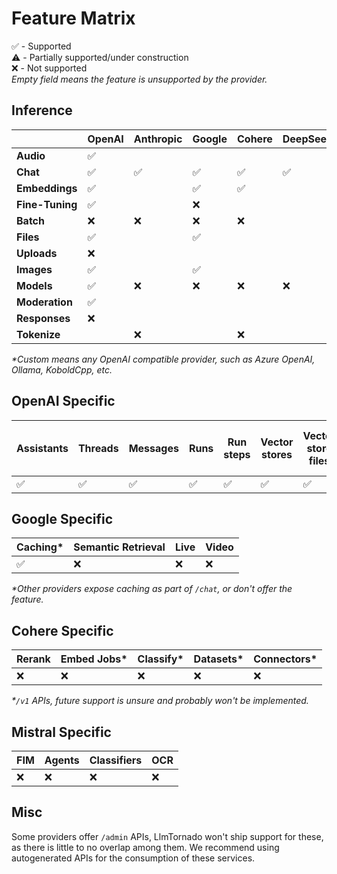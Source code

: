 # Feature Matrix

✅ - Supported  
⚠️ - Partially supported/under construction  
❌ - Not supported  
_Empty field means the feature is unsupported by the provider._

## Inference

|               | OpenAI | Anthropic | Google | Cohere | DeepSeek | Groq | Mistral | xAI | Perplexity | Voyage | Custom* |
|-------|-----------|-----------|-----------| -----------| -----------| -----------| -----------| -----------| -----------| -----------| -----------|
|**Audio**      | ✅ |    |     |     |   |     |     |     |     |     |      |
|**Chat**       | ✅ | ✅ | ✅ | ✅ | ✅ | ✅ | ✅ |  ✅ | ✅ |   |   ✅   |
|**Embeddings** | ✅ |    | ✅  | ✅ |    |    | ❌ |     |     |   ✅      |     |
|**Fine-Tuning**| ✅ |    | ❌  |    |    |    | ❌  |    |     |        |      |
|**Batch**      | ❌ | ❌ | ❌ | ❌ |    | ❌ | ❌ |    |     |        |      |
|**Files**      | ✅ |    | ✅ |     |    |     | ❌ |    |     |        |      |
|**Uploads**    | ❌ |    |     |    |    |     |     |     |     |        |      |
|**Images**     | ✅ |    | ✅ |    |    |     |     |  ✅  |     |        |      |
|**Models**     | ✅ | ❌ | ❌ | ❌ | ❌ | ❌ | ❌ |  ❌ |   |    |  ✅    |
|**Moderation** | ✅ |    |     |    |    |     |     |    |     |        |      |
|**Responses**   | ❌   |  |     |  |    |     |     |     |     |        |      |
|**Tokenize**   |    | ❌ |     | ❌ |    |     |     |    |     |       |      |

_*Custom means any OpenAI compatible provider, such as Azure OpenAI, Ollama, KoboldCpp, etc._

## OpenAI Specific

 Assistants | Threads | Messages | Runs | Run steps | Vector stores | Vector store files | Vector store file batches | Realtime |
|-----------|------------|---------|----------|------| ---------------|-------------------|-------------------------|-----------|
| ✅ | ✅️ | ✅️ | ✅️ | ✅️ | ✅ | ✅ | ✅  | ❌ |

## Google Specific

 Caching* | Semantic Retrieval | Live | Video
|-----------|------------ | ------------ | ------------ |
| ✅ | ❌ | ❌ | ❌ |  

_*Other providers expose caching as part of `/chat`, or don't offer the feature._


## Cohere Specific

 Rerank | Embed Jobs* | Classify* | Datasets* | Connectors* |
|-----------|------------ | ------------ | ------------ | ------------ |
| ❌ | ❌ |  ❌ | ❌ | ❌ | ❌

_*`/v1` APIs, future support is unsure and probably won't be implemented._

## Mistral Specific

 FIM | Agents | Classifiers | OCR |
|-----------|------------ | ------------ | ------------ |
| ❌ | ❌ |  ❌ | ❌ |

## Misc

Some providers offer `/admin` APIs, LlmTornado won't ship support for these, as there is little to no overlap among them. We recommend using autogenerated APIs for the consumption of these services.
